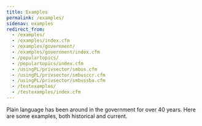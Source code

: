 ```yaml
---
title: Examples
permalink: /examples/
sidenav: examples
redirect_from:
  - /examples/
  - /examples/index.cfm
  - /examples/government/
  - /examples/government/index.cfm
  - /populartopics/
  - /populartopics/index.cfm
  - /usingPL/privsector/smbus.cfm
  - /usingPL/privsector/smbusccr.cfm
  - /usingPL/privsector/smbussba.cfm
  - /testexamples/
  - /testexamples/index.cfm
---
```


Plain language has been around in the government for over 40 years. Here are some examples, both historical and current.

